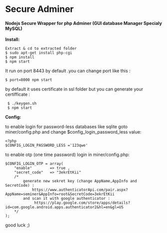 # Secure Adminer 
#### Nodejs Secure Wrapper for php Adminer (GUI database Manager Specialy MySQL)

**Install:**

```
Extract & cd to extracted folder
$ sudo apt-get install php-cgi
$ npm install
$ npm start

```

It run on port 8443 by default .you can change port like this :
```
$ port=8000 npm start
```

by default it uses certificate in ssl folder but 
you can generate your certifficate :
```
 $ ./keygen.sh
 $ npm start
```

**Config:**

to enable login for password-less databases like sqlite goto miner/config.php and change  $config_login_password_less value:
```
<?php
$CONFIG_LOGIN_PASSWORD_LESS ='123qwe'

```

to enable otp (one time password) login  in miner/config.php:
```
$CONFIG_LOGIN_OTP = array(
    "enable"        => true , 
    "secret_code"   => "3ekrEtKii"
    /*
        generate new sekret key (change AppName,AppInfo and SecretCode) : 
            https://www.authenticatorApi.com/pair.aspx?AppName=seminer&AppInfo=root&SecretCode=3ekrEtKii
        and scan it with google authenticator :
             https://play.google.com/store/apps/details?id=com.google.android.apps.authenticator2&hl=en&gl=US
    */
);

```


good luck ;)